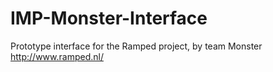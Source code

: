 IMP-Monster-Interface
=====================

Prototype interface for the Ramped project, by team Monster
http://www.ramped.nl/
